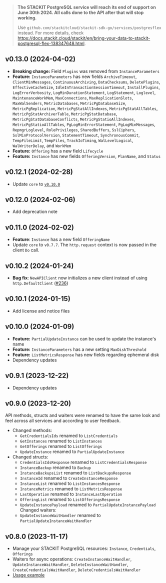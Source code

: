 > **The STACKIT PostgreSQL service will reach its end of support on June 30th 2024. All calls done to the API after that will stop working.**
>
> Use `github.com/stackitcloud/stackit-sdk-go/services/postgresflex` instead. For more details, check https://docs.stackit.cloud/stackit/en/bring-your-data-to-stackit-postgresql-flex-138347648.html.
## v0.13.0 (2024-04-02)

- **Breaking change:** Field `Plugins` was removed from `InstanceParameters`
- **Feature:** `InstanceParameters` has new fields `ArchiveTimeout`, `ClientMinMessages`, `ContinuousArchiving`, `DataChecksums`, `DeletePlugins`, `EffectiveCacheSize`, `IdleInTransactionSessionTimeout`, `InstallPlugins`, `LogErrorVerbosity`, `LogMinDurationStatement`, `LogStatement`, `Loglevel`, `MaintenanceWorkMem`, `MaxConnections`, `MaxReplicationSlots`, `MaxWalSenders`, `MetricDatabases`, `MetricPgDatabaseSize`, `MetricPgReplication`, `MetricPgStatAllIndexes`, `MetricPgStatAllTables`, `MetricPgStatArchiverTable`, `MetricPgStatDatabase`, `MetricPgStatDatabaseConflicts`, `MetricPgStatioAllIndexes`, `MetricPgStatioAllTables`, `PgLogMinErrorStatement`, `PgLogMinMessages`, `RepmgrLoglevel`, `RolePrivileges`, `SharedBuffers`, `SslCiphers`, `SslMinProtocolVersion`, `StatementTimeout`, `SynchronousCommit`, `TempFileLimit`, `TempFiles`, `TrackIoTiming`, `WalLevelLogical`, `WalWriterDelay`, and `WorkMem`
- **Feature:** `Offering` has a new field `Lifecycle`
- **Feature:** `Instance` has new fields `OfferingVersion`, `PlanName`, and `Status`

## v0.12.1 (2024-02-28)

- Update `core` to [`v0.10.0`](../../core/CHANGELOG.md#v0100-2024-02-27)

## v0.12.0 (2024-02-06)

- Add deprecation note

## v0.11.0 (2024-02-02)

- **Feature**: `Instance` has a new field `OfferingName`
- Update `core` to `v0.7.7`. The `http.request` context is now passed in the client `Do` call.

## v0.10.2 (2024-01-24)

- **Bug fix**: `NewAPIClient` now initializes a new client instead of using `http.DefaultClient` ([#236](https://github.com/stackitcloud/stackit-sdk-go/issues/236))

## v0.10.1 (2024-01-15)

- Add license and notice files

## v0.10.0 (2024-01-09)

- **Feature:** `PartialUpdateInstance` can be used to update the instance's name
- **Feature:** `InstanceParameters` has a new setting `MaxDiskThreshold`
- **Feature:** `ListMetricsResponse` has new fields regarding ephemeral disk
- Dependency updates

## v0.9.1 (2023-12-22)

- Dependency updates

## v0.9.0 (2023-12-20)

API methods, structs and waiters were renamed to have the same look and feel across all services and according to user feedback.

- Changed methods:
  - `GetCredentialsIds` renamed to `ListCredentials`
  - `GetInstances` renamed to `ListInstances`
  - `GetOfferings` renamed to `ListOfferings`
  - `UpdateInstance` renamed to `PartialUpdateInstance`
- Changed structs:
  - `CredentialsIdsResponse` renamed to `ListCredentialsResponse`
  - `InstanceBackup` renamed to `Backup`
  - `InstanceBackupsList` renamed to `ListBackupsResponse`
  - `InstanceId` renamed to `CreateInstanceResponse`
  - `InstanceList` renamed to `ListInstancesResponse`
  - `InstanceMetrics` renamed to `ListMetricsResponse`
  - `LastOperation` renamed to `InstanceLastOperation`
  - `OfferingList` renamed to `ListOfferingsResponse`
  - `UpdateInstancePayload` renamed to `PartialUpdateInstancePayload`
    Changed waiters:
  - `UpdateInstanceWaitHandler` renamed to `PartialUpdateInstanceWaitHandler`

## v0.8.0 (2023-11-17)

- Manage your STACKIT PostgreSQL resources: `Instance`, `Credentials`, `Offerings`
- Waiters for async operations: `CreateInstanceWaitHandler`, `UpdateInstanceWaitHandler`, `DeleteInstanceWaitHandler`, `CreateCredentialsWaitHandler`, `DeleteCredentialsWaitHandler`
- [Usage example](https://github.com/stackitcloud/stackit-sdk-go/tree/main/examples/postgresql)
